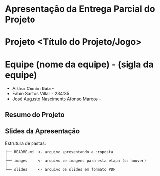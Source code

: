 # Apresentação da Entrega Parcial do Projeto
# Projeto <Título do Projeto/Jogo>
# Equipe (nome da equipe) - (sigla da equipe)
* Arthur Cemim Baia - 
* Fábio Santos Villar - 234135
* José Augusto Nascimento Afonso Marcos - 
## Resumo do Projeto
## Slides da Apresentação
Estrutura de pastas:
```
├── README.md  <- arquivo apresentando a proposta
│
├── images     <- arquivo de imagens para esta etapa (se houver)
│
└── slides     <- arquivo de slides em formato PDF
```
                  
